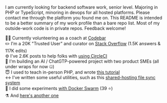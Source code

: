I am currently looking for backend software work, senior level. Majoring in PHP or TypeScript, minoring in devops
for all hosted platforms.  Please contact me through the platform you found me on. This README is intended to be
a better summary of my work  profile than a bare repo list. Most of my outside-work code is in private repos.
Feedback welcome!

👨‍🏫 Currently volunteering as a coach at [Codebar](https://codebar.io/)  
✏️ I'm a 20K "Trusted User" and curator on [Stack Overflow](https://stackoverflow.com/users/472495/halfer) (1.5K answers & 117K edits)  
⚙️ I've 2.6K posts to help folks with [using CircleCI](https://discuss.circleci.com/u/halfer/activity)  
🤖 I'm building an AI / ChatGTP-powered project with two product SMEs (all under wraps for now 🤐)  
😇 I used to teach in-person PHP, and wrote [this tutorial](https://ilovephp.jondh.me.uk/)  
↔️ I've written some useful utilities, such as this [shared-hosting file sync system](https://github.com/halfer/ftp-sync)  
🧪️ I did some experiments [with Docker Swarm](https://github.com/halfer/cd-demo-container) (39 ⭐)  
⚗️ And [here's another one](https://github.com/halfer/htauth-swarm-demo)
